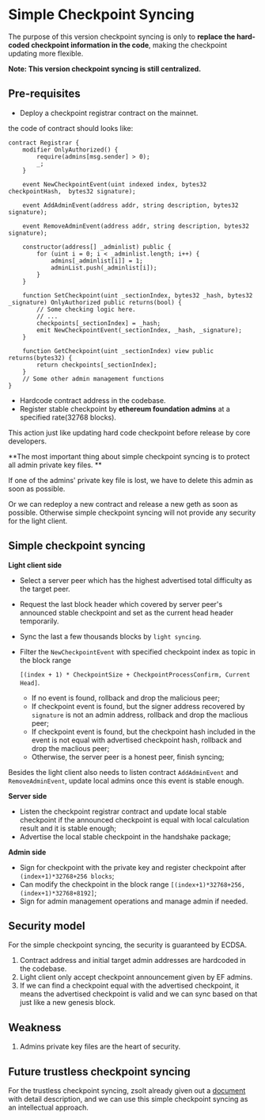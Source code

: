 # Simple Checkpoint Syncing

The purpose of this version checkpoint syncing is only to **replace the hard-coded checkpoint information in the code**, making the checkpoint updating more flexible.

**Note: This version checkpoint syncing is still centralized.**

## Pre-requisites

* Deploy a checkpoint registrar contract on the mainnet.

the code of contract should looks like:

```
contract Registrar {
    modifier OnlyAuthorized() {
        require(admins[msg.sender] > 0);
        _;
    }
    
    event NewCheckpointEvent(uint indexed index, bytes32 checkpointHash,  bytes32 signature);
 
    event AddAdminEvent(address addr, string description, bytes32 signature);

    event RemoveAdminEvent(address addr, string description, bytes32 signature);
    
    constructor(address[] _adminlist) public {
        for (uint i = 0; i < _adminlist.length; i++) {
            admins[_adminlist[i]] = 1;
            adminList.push(_adminlist[i]);
        }
    }
    
    function SetCheckpoint(uint _sectionIndex, bytes32 _hash, bytes32 _signature) OnlyAuthorized public returns(bool) {
        // Some checking logic here.
        // ...
        checkpoints[_sectionIndex] = _hash;
        emit NewCheckpointEvent(_sectionIndex, _hash, _signature);
    }
    
    function GetCheckpoint(uint _sectionIndex) view public returns(bytes32) {
        return checkpoints[_sectionIndex];
    }
    // Some other admin management functions
}
```

* Hardcode contract address in the codebase.
* Register stable checkpoint by **ethereum foundation admins** at a specified rate(32768 blocks).

This action just like updating hard code checkpoint before release by core developers.

**The most important thing about simple checkpoint syncing is to protect all admin private key files. **

If one of the admins' private key file is lost, we have to delete this admin as soon as possible.

Or we can redeploy a new contract and release a new geth as soon as possible. Otherwise simple checkpoint syncing will not provide any security for the light client.

## Simple checkpoint syncing

**Light client side**

* Select a server peer which has the highest advertised total difficulty as the target peer.

* Request the last block header which covered by server peer's announced stable checkpoint and set as the current head header temporarily.

* Sync the last a few thousands blocks by `light syncing`.

* Filter the `NewCheckpointEvent` with specified checkpoint index as topic in the block range

   `[(index + 1) * CheckpointSize + CheckpointProcessConfirm, Current Head]`.

  * If no event is found, rollback and drop the malicious peer;
  * If checkpoint event is found, but the signer address recovered by `signature` is not an admin address, rollback and drop the maclious peer;
  * If checkpoint event is found, but the checkpoint hash included in the event is not equal with advertised checkpoint hash, rollback and drop the maclious peer;
  * Otherwise, the server peer is a honest peer, finish syncing;

Besides the light client also needs to listen contract `AddAdminEvent` and `RemoveAdminEvent`, update local admins once this event is stable enough.

**Server side**

* Listen the checkpoint registrar contract and update local stable checkpoint if the announced checkpoint is equal with local calculation result and it is stable enough;
* Advertise the local stable checkpoint in the handshake package;

**Admin side**

* Sign for checkpoint with the private key and register checkpoint after `(index+1)*32768+256 blocks`;
* Can modify the checkpoint in the block range `[(index+1)*32768+256, (index+1)*32768+8192]`; 
* Sign for admin management operations and manage admin if needed.

## Security model

For the simple checkpoint syncing, the security is guaranteed by ECDSA.

1. Contract address and initial target admin addresses are hardcoded in the codebase.
2. Light client only accept checkpoint announcement given by EF admins.
3. If we can find a checkpoint equal with the advertised checkpoint, it means the advertised checkpoint is valid and we can sync based on that just like a new genesis block.

## Weakness

1. Admins private key files are the heart of security. 

## Future trustless checkpoint syncing

For the trustless checkpoint syncing, zsolt already given out a [document](https://github.com/zsfelfoldi/ethereum-docs/blob/master/les/tasks/syncing_long.md) with detail description, and we can use this simple checkpoint syncing as an intellectual approach.